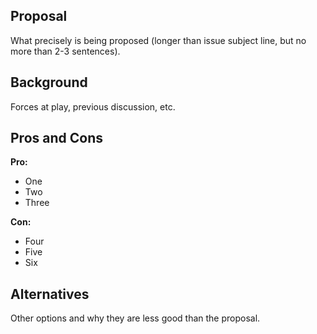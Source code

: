 ## Proposal

What precisely is being proposed (longer than issue subject line, but no more than 2-3 sentences).

## Background

Forces at play, previous discussion, etc.

## Pros and Cons

**Pro:**
-   One
-   Two
-   Three

**Con:**
-   Four
-   Five
-   Six

## Alternatives

Other options and why they are less good than the proposal.
